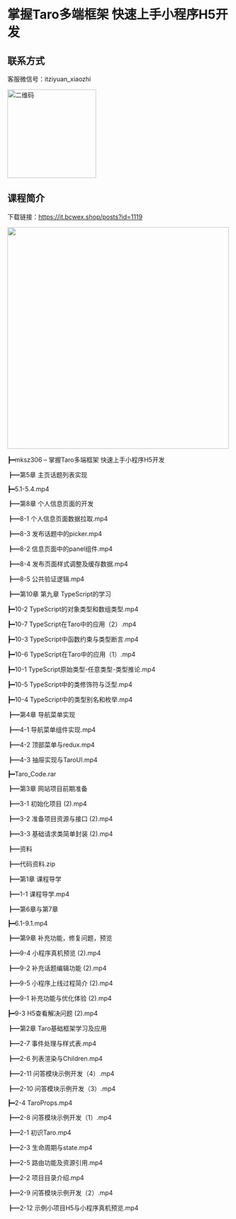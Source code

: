 # 掌握Taro多端框架 快速上手小程序H5开发

## 联系方式

客服微信号：itziyuan_xiaozhi

<img src="https://ziyuanyun.oss-cn-guangzhou.aliyuncs.com/common/20240614073449/666b82192834a.jpg" width="200" height="200" alt="二维码">

## 课程简介

下载链接：https://it.bcwex.shop/posts?id=1119

<img src="https://ziyuanyun.oss-cn-guangzhou.aliyuncs.com/yun/20240515153618/664465f2c1048.jpg" width="500" alt="">

  ┣━mksz306 &#8211; 掌握Taro多端框架 快速上手小程序H5开发

 ┣━第5章 主页话题列表实现

 ┣━5.1-5.4.mp4

 ┣━第8章 个人信息页面的开发

 ┣━8-1 个人信息页面数据拉取.mp4

 ┣━8-3 发布话题中的picker.mp4

 ┣━8-2 信息页面中的panel组件.mp4

 ┣━8-4 发布页面样式调整及缓存数据.mp4

 ┣━8-5 公共验证逻辑.mp4

 ┣━第10章 第九章 TypeScript的学习

 ┣━10-2 TypeScript的对象类型和数组类型.mp4

 ┣━10-7 TypeScript在Taro中的应用（2）.mp4

 ┣━10-3 TypeScript中函数约束与类型断言.mp4

 ┣━10-6 TypeScript在Taro中的应用（1）.mp4

 ┣━10-1 TypeScript原始类型-任意类型-类型推论.mp4

 ┣━10-5 TypeScript中的类修饰符与泛型.mp4

 ┣━10-4 TypeScript中的类型别名和枚举.mp4

 ┣━第4章 导航菜单实现

 ┣━4-1 导航菜单组件实现.mp4

 ┣━4-2 顶部菜单与redux.mp4

 ┣━4-3 抽屉实现与TaroUI.mp4

 ┣━Taro_Code.rar

 ┣━第3章 网站项目前期准备

 ┣━3-1 初始化项目 (2).mp4

 ┣━3-2 准备项目资源与接口 (2).mp4

 ┣━3-3 基础请求类简单封装 (2).mp4

 ┣━资料

 ┣━代码资料.zip

 ┣━第1章 课程导学

 ┣━1-1 课程导学.mp4

 ┣━第6章与第7章

 ┣━6.1-9.1.mp4

 ┣━第9章 补充功能，修复问题，预览

 ┣━9-4 小程序真机预览 (2).mp4

 ┣━9-2 补充话题编辑功能 (2).mp4

 ┣━9-5 小程序上线过程简介 (2).mp4

 ┣━9-1 补充功能与优化体验 (2).mp4

 ┣━9-3 H5查看解决问题 (2).mp4

 ┣━第2章 Taro基础框架学习及应用

 ┣━2-7 事件处理与样式表.mp4

 ┣━2-6 列表渲染与Children.mp4

 ┣━2-11 问答模块示例开发（4）.mp4

 ┣━2-10 问答模块示例开发（3）.mp4

 ┣━2-4 TaroProps.mp4

 ┣━2-8 问答模块示例开发（1）.mp4

 ┣━2-1 初识Taro.mp4

 ┣━2-3 生命周期与state.mp4

 ┣━2-5 路由功能及资源引用.mp4

 ┣━2-2 项目目录介绍.mp4

 ┣━2-9 问答模块示例开发（2）.mp4

 ┣━2-12 示例小项目H5与小程序真机预览.mp4

  